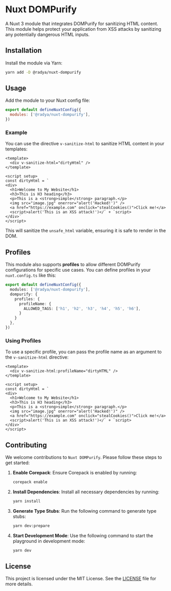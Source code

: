 # Nuxt DOMPurify

A Nuxt 3 module that integrates DOMPurify for sanitizing HTML content. This module helps protect your application from XSS attacks by sanitizing any potentially dangerous HTML inputs.

## Installation

Install the module via Yarn:

```bash
yarn add -D @radya/nuxt-dompurify
```

## Usage

Add the module to your Nuxt config file:

```javascript
export default defineNuxtConfig({
  modules: ['@radya/nuxt-dompurify'],
})
```

### Example

You can use the directive `v-sanitize-html` to sanitize HTML content in your templates:

```vue
<template>
  <div v-sanitize-html="dirtyHtml" />
</template>

<script setup>
const dirtyHtml = `
<div>
  <h1>Welcome to My Website</h1>
  <h3>This is H3 heading</h3>
  <p>This is a <strong>simple</strong> paragraph.</p>
  <img src="image.jpg" onerror="alert('Hacked!')" />
  <a href="https://example.com" onclick="stealCookies()">Click me!</a>
  <script>alert('This is an XSS attack!')</` + `script>
</div>`
</script>
```

This will sanitize the `unsafe_html` variable, ensuring it is safe to render in the DOM.

## Profiles

This module also supports **profiles** to allow different DOMPurify configurations for specific use cases. You can define profiles in your `nuxt.config.ts` like this:

```ts
export default defineNuxtConfig({
  modules: ['@radya/nuxt-dompurify'],
  dompurify: {
    profiles: {
      profileName: {
        ALLOWED_TAGS: ['h1', 'h2', 'h3', 'h4', 'h5', 'h6'],
      }
    }
  },
})
```

### Using Profiles

To use a specific profile, you can pass the profile name as an argument to the `v-sanitize-html` directive:

```vue
<template>
  <div v-sanitize-html:profileName="dirtyHTML" />
</template>

<script setup>
const dirtyHtml = `
<div>
  <h1>Welcome to My Website</h1>
  <h3>This is H3 heading</h3>
  <p>This is a <strong>simple</strong> paragraph.</p>
  <img src="image.jpg" onerror="alert('Hacked!')" />
  <a href="https://example.com" onclick="stealCookies()">Click me!</a>
  <script>alert('This is an XSS attack!')</` + `script>
</div>`
</script>
```

## Contributing

We welcome contributions to `Nuxt DOMPurify`. Please follow these steps to get started:

1. **Enable Corepack**: Ensure Corepack is enabled by running:
   ```bash
   corepack enable
   ```

2. **Install Dependencies**: Install all necessary dependencies by running:
   ```bash
   yarn install
   ```

3. **Generate Type Stubs**: Run the following command to generate type stubs:
   ```bash
   yarn dev:prepare
   ```

4. **Start Development Mode**: Use the following command to start the playground in development mode:
   ```bash
   yarn dev
   ```

## License

This project is licensed under the MIT License. See the [LICENSE](LICENSE) file for more details.

